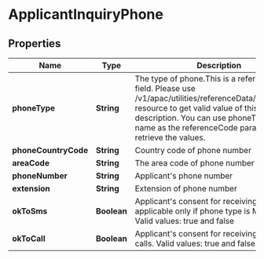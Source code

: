 # ApplicantInquiryPhone

## Properties
Name | Type | Description | Notes
------------ | ------------- | ------------- | -------------
**phoneType** | **String** | The type of phone.This is a reference data field. Please use /v1/apac/utilities/referenceData/{phoneType} resource to get valid value of this field with description. You can use phoneType field name as the referenceCode parameter to retrieve the values. | 
**phoneCountryCode** | **String** | Country code of phone number | 
**areaCode** | **String** | The area code of phone number |  [optional]
**phoneNumber** | **String** | Applicant&#x27;s phone number | 
**extension** | **String** | Extension of phone number |  [optional]
**okToSms** | **Boolean** | Applicant&#x27;s consent for receiving sms. This is applicable only if phone type is MOBILE. Valid values: true and false |  [optional]
**okToCall** | **Boolean** | Applicant&#x27;s consent for receiving phone calls. Valid values: true and false |  [optional]
